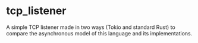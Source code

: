 # tcp_listener
A simple TCP listener made in two ways (Tokio and standard Rust) to compare the asynchronous model of this language and its implementations.
